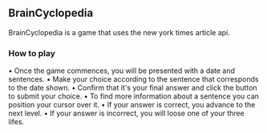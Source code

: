 BrainCyclopedia
---------------

BrainCyclopedia is a game that uses the new york times article api.


### How to play ###
 
• Once the game commences, you will be presented with a date and sentences. 
• Make your choice according to the sentence that corresponds to the date shown.
• Confirm that it's your final answer and click the button to submit your choice.
• To find more information about a sentence you can position your cursor over it.
• If your answer is correct, you advance to the next level. 
• If your answer is incorrect, you will loose one of your three lifes.
